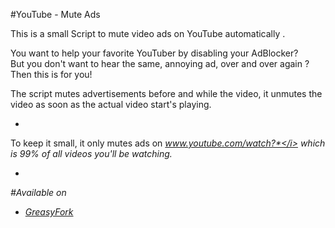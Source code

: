 #YouTube - Mute Ads

This is a small Script to mute video ads on YouTube automatically .


You want to help your favorite YouTuber by disabling your AdBlocker?  
But you don't want to hear the same, annoying ad, over and over again ?  
Then this is for you!

The script mutes advertisements before and while the video, it unmutes the video as soon as the actual video start's playing.


-
To keep it small, it only mutes ads on <i>www.youtube.com/watch?*</i> which is 99% of all videos you'll be watching.

-
#Available on

- [GreasyFork](https://greasyfork.org/de/scripts/13340-youtube-mute-ads/ "YouTube - Mute Ads")
